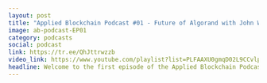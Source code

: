 ```yaml
---
layout: post
title: "Applied Blockchain Podcast #01 - Future of Algorand with John Woods from Algorand Foundation"
image: ab-podcast-EP01
category: podcasts
social: podcast
link: https://tr.ee/QhJttrwzzb
video_link: https://www.youtube.com/playlist?list=PLFAAXU0gmqD02L9CCvlp8LspkHTpBnoPB
headline: Welcome to the first episode of the Applied Blockchain Podcast, hosted by Adi Ben-Ari. In this episode, Adi is joined by John Woods, Chief Technology Officer at the Algorand Foundation. They discussed how John got started in the industry, why Algorand is one of the world’s best blockchains, details on the AlgoKit beta launch (available now) and much more.
---
```


